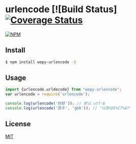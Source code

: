 urlencode [![Build Status] [![Coverage Status](https://coveralls.io/repos/node-modules/urlencode/badge.png)](https://coveralls.io/r/node-modules/urlencode)
=======

[![NPM](https://nodei.co/npm/wepy-urlencode.png?downloads=true&stars=true)](https://nodei.co/npm/wepy-urlencode/)



## Install

```bash
$ npm install wepy-urlencode -S
```

## Usage

```js
import {urlencode,urldecode} from "wepy-urlencode";
var urlencode = require('urlencode');

console.log(urlencode('你好')); // 默认 utf-8
console.log(urlencode('苏千', 'gbk')); // '%CB%D5%C7%A7'


```


## License

[MIT](LICENSE.txt)

